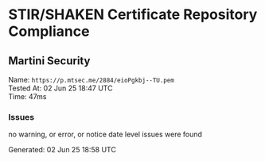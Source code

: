 # STIR/SHAKEN Certificate Repository Compliance

## Martini Security

Name: `https://p.mtsec.me/2884/eioPgkbj--TU.pem`\
Tested At: 02 Jun 25 18:47 UTC\
Time: 47ms

### Issues

no warning, or error, or notice date level issues were found

Generated: 02 Jun 25 18:58 UTC